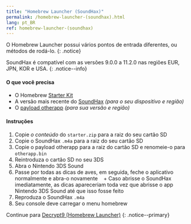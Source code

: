 ```yaml
---
title: "Homebrew Launcher (SoundHax)"
permalink: /homebrew-launcher-(soundhax).html
lang: pt_BR
ref: homebrew-launcher-(soundhax)
---
```


O Homebrew Launcher possui vários pontos de entrada diferentes, ou métodos de rodá-lo.
{: .notice}

SoundHax é compatível com as versões 9.0.0 a 11.2.0 nas regiões EUR, JPN, KOR e USA.
{: .notice--info}

#### O que você precisa

+ O Homebrew [Starter Kit](http://smealum.github.io/ninjhax2/starter.zip)
+ A versão mais recente do [SoundHax](http://soundhax.com/) *(para o seu dispositivo e região)*
+ O [payload otherapp](https://smealum.github.io/3ds/#otherapp) *(para sua versão e região)*

#### Instruções

1. Copie _o conteúdo_ do `starter.zip` para a raiz do seu cartão SD
2. Copie o SoundHax `.m4a` para a raiz do seu cartão SD
3. Copie o payload otherapp para a raiz do cartão SD e renomeie-o para `otherapp.bin`
4. Reintroduza o cartão SD no seu 3DS
5. Abra o Nintendo 3DS Sound
6. Passe por todas as dicas de aves, em seguida, feche o aplicativo normalmente e abra-o novamente
   + Caso abrisse o SoundHax imediatamente, as dicas apareceriam toda vez que abrisse o app Nintendo 3DS Sound até que isso fosse feito
6. Reproduza o SoundHax `.m4a`
7. Seu console deve carregar o menu homebrew

Continue para [Decrypt9 (Homebrew Launcher)](decrypt9-(homebrew-launcher))
{: .notice--primary}

